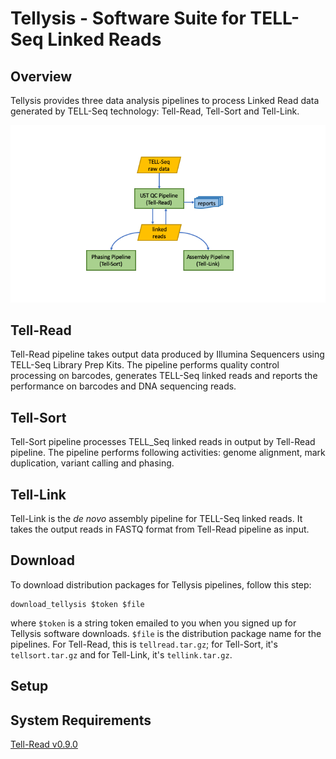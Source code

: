 # Tellysis - Software Suite for TELL-Seq Linked Reads  

## Overview

Tellysis provides three data analysis pipelines to process Linked Read data generated by TELL-Seq technology: Tell-Read, Tell-Sort and Tell-Link.


![Tellysis Pipelines](figures/tellysis_pipelines.png)

## Tell-Read

Tell-Read pipeline takes output data produced by Illumina Sequencers using TELL-Seq Library Prep Kits. The pipeline performs quality control processing on barcodes, generates TELL-Seq linked reads and reports the performance on barcodes and DNA sequencing reads.

## Tell-Sort

Tell-Sort pipeline processes TELL_Seq linked reads in output by Tell-Read pipeline. The pipeline performs following activities: genome alignment, mark duplication, variant calling and phasing.

## Tell-Link

Tell-Link is the _de novo_ assembly pipeline for TELL-Seq linked reads.  It takes the output reads in FASTQ format from Tell-Read pipeline as input. 


## Download 

To download distribution packages for Tellysis pipelines, follow this step:

```
download_tellysis $token $file
```
where `$token` is a string token emailed to you when you signed up for Tellysis software downloads. `$file` is the distribution package name for the pipelines. For Tell-Read, this is `tellread.tar.gz`; for Tell-Sort, it's `tellsort.tar.gz` and for Tell-Link, it's `tellink.tar.gz`.

## Setup


## System Requirements
[Tell-Read v0.9.0](https://github.com/universalsequencing/tellysis/releases/download/0.9.0/tellread.tar.gz)

